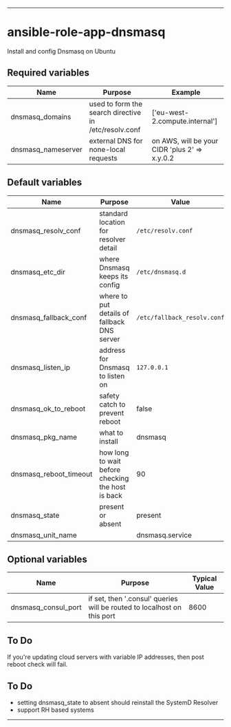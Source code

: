 ----
# ansible-role-app-dnsmasq
Install and config Dnsmasq on Ubuntu

## Required variables
| Name | Purpose | Example |
| -----| ------- | ------- |
| dnsmasq_domains | used to form the search directive in /etc/resolv.conf | ['eu-west-2.compute.internal'] |
| dnsmasq_nameserver | external DNS for none-local requests | on AWS, will be your CIDR 'plus 2' =>  x.y.0.2 |

## Default variables
| Name | Purpose | Value |
| -----| ------- | ----- |
| dnsmasq_resolv_conf | standard location for resolver detail | `/etc/resolv.conf` |
| dnsmasq_etc_dir | where Dnsmasq keeps its config | `/etc/dnsmasq.d` |
| dnsmasq_fallback_conf| where to put details of fallback DNS server | `/etc/fallback_resolv.conf` |
| dnsmasq_listen_ip | address for Dnsmasq to listen on | `127.0.0.1` |
| dnsmasq_ok_to_reboot | safety catch to prevent reboot | false |
| dnsmasq_pkg_name | what to install | dnsmasq |
| dnsmasq_reboot_timeout | how long to wait before checking the host is back | 90 |
| dnsmasq_state | present or absent | present |
| dnsmasq_unit_name | | dnsmasq.service |

## Optional variables
| Name | Purpose | Typical Value |
| ---- | ------- | ------------- |
| dnsmasq_consul_port | if set, then '.consul' queries will be routed to localhost on this port | 8600 |

## To Do
If you're updating cloud servers with variable IP addresses, then post reboot check will fail.

## To Do
* setting dnsmasq_state to absent should reinstall the SystemD Resolver
* support RH based systems

****
